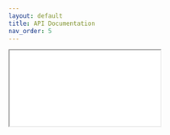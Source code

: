 ```yaml
---
layout: default
title: API Documentation
nav_order: 5
---
```


<iframe src="./api/" class="is-fullwidth"></iframe>
